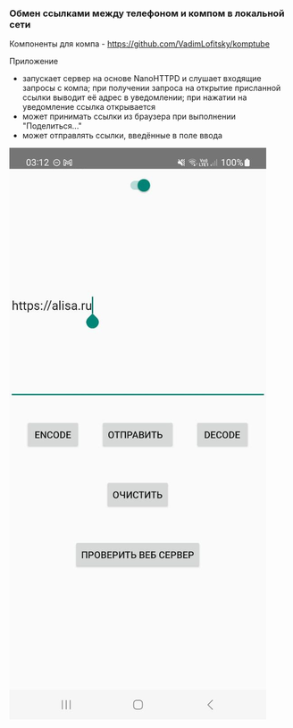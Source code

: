 ### Обмен ссылками между телефоном и компом в локальной сети

Компоненты для компа - https://github.com/VadimLofitsky/komptube

Приложение
- запускает сервер на основе NanoHTTPD и слушает входящие запросы с компа;
при получении запроса на открытие присланной ссылки выводит её адрес в уведомлении; при нажатии на уведомление ссылка открывается
- может принимать ссылки из браузера при выполнении "Поделиться..."
- может отправлять ссылки, введённые в поле ввода

![app.png](about/app.png)
